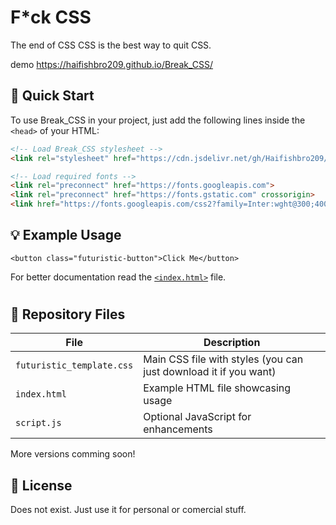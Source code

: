 
# F*ck CSS

The end of CSS CSS is the best way to quit CSS.

demo https://haifishbro209.github.io/Break_CSS/

## 🚀 Quick Start

To use Break_CSS in your project, just add the following lines inside the `<head>` of your HTML:

```html
<!-- Load Break_CSS stylesheet -->
<link rel="stylesheet" href="https://cdn.jsdelivr.net/gh/Haifishbro209/Break_CSS@latest/futuristic_template.css">

<!-- Load required fonts -->
<link rel="preconnect" href="https://fonts.googleapis.com">
<link rel="preconnect" href="https://fonts.gstatic.com" crossorigin>
<link href="https://fonts.googleapis.com/css2?family=Inter:wght@300;400;500;600;700&family=JetBrains+Mono:wght@400;500&display=swap" rel="stylesheet">
```

## 💡 Example Usage
```<button class="futuristic-button">Click Me</button>```

For better documentation read the  [`<index.html>`](./index.html) file.

#

## 📄 Repository Files
| File                      | Description                          |
| ------------------------- | ------------------------------------ |
| `futuristic_template.css` | Main CSS file with styles (you can just download it if you want)         |
| `index.html`              | Example HTML file showcasing usage   |
| `script.js`               | Optional JavaScript for enhancements |

More versions comming soon! 

## 📄 License
Does not exist. Just use it for personal or comercial stuff.
